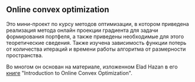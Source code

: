## Online convex optimization
Это мини-проект по курсу методов оптимизации, в котором приведена реализация метода онлайн проекции градиента для задачи формирования портфеля, а также приведены необходимые для этого теоретические сведения. Также изучена зависимость функции потерь от количества итераций и времени работы алгоритма от размерности пространства.

Во многом он основан на материале, изложенном Elad Hazan в его [книге](https://ocobook.cs.princeton.edu/OCObook.pdf) "Introduction to Online Convex Optimization".
